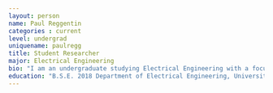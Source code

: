 ```yaml
---
layout: person
name: Paul Reggentin
categories : current
level: undergrad
uniquename: paulregg
title: Student Researcher
major: Electrical Engineering
bio: "I am an undergraduate studying Electrical Engineering with a focus on Signals & Systems. I have worked on research projects involving data processing for medical imaging applications, and I have taught Engineering 100, Musical Signal Processing, for the past two semesters."
education: "B.S.E. 2018 Department of Electrical Engineering, University of Michigan, Ann Arbor."
---
```




